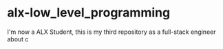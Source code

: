 # alx-low_level_programming
I'm now a ALX Student, this is my third repository as a full-stack engineer about c 
